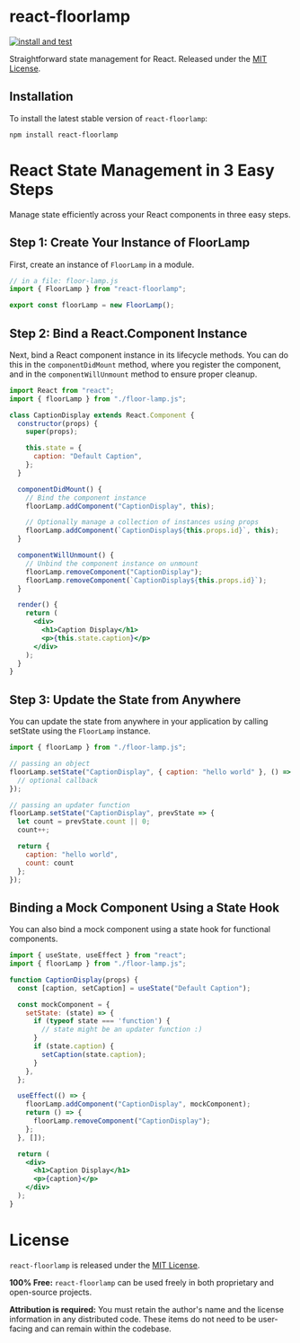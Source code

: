 # react-floorlamp

[![install and test](https://github.com/lfortin/react-floorlamp/actions/workflows/node.js.yml/badge.svg?branch=master&event=push)](https://github.com/lfortin/react-floorlamp/actions/workflows/node.js.yml)

Straightforward state management for React. Released under the [MIT License](https://opensource.org/license/mit).

## Installation

To install the latest stable version of `react-floorlamp`:

    npm install react-floorlamp

# React State Management in 3 Easy Steps

Manage state efficiently across your React components in three easy steps.

## Step 1: Create Your Instance of FloorLamp

First, create an instance of `FloorLamp` in a module.

```javascript
// in a file: floor-lamp.js
import { FloorLamp } from "react-floorlamp";

export const floorLamp = new FloorLamp();
```

## Step 2: Bind a React.Component Instance

Next, bind a React component instance in its lifecycle methods. You can do this in the `componentDidMount` method, where you register the component, and in the `componentWillUnmount` method to ensure proper cleanup.

```jsx
import React from "react";
import { floorLamp } from "./floor-lamp.js";

class CaptionDisplay extends React.Component {
  constructor(props) {
    super(props);

    this.state = {
      caption: "Default Caption",
    };
  }

  componentDidMount() {
    // Bind the component instance
    floorLamp.addComponent("CaptionDisplay", this);

    // Optionally manage a collection of instances using props
    floorLamp.addComponent(`CaptionDisplay${this.props.id}`, this);
  }

  componentWillUnmount() {
    // Unbind the component instance on unmount
    floorLamp.removeComponent("CaptionDisplay");
    floorLamp.removeComponent(`CaptionDisplay${this.props.id}`);
  }

  render() {
    return (
      <div>
        <h1>Caption Display</h1>
        <p>{this.state.caption}</p>
      </div>
    );
  }
}
```

## Step 3: Update the State from Anywhere

You can update the state from anywhere in your application by calling setState using the `FloorLamp` instance.

```javascript
import { floorLamp } from "./floor-lamp.js";

// passing an object
floorLamp.setState("CaptionDisplay", { caption: "hello world" }, () => {
  // optional callback
});

// passing an updater function
floorLamp.setState("CaptionDisplay", prevState => {
  let count = prevState.count || 0;
  count++;

  return {
    caption: "hello world",
    count: count
  };
});
```

## Binding a Mock Component Using a State Hook

You can also bind a mock component using a state hook for functional components.

```jsx
import { useState, useEffect } from "react";
import { floorLamp } from "./floor-lamp.js";

function CaptionDisplay(props) {
  const [caption, setCaption] = useState("Default Caption");

  const mockComponent = {
    setState: (state) => {
      if (typeof state === 'function') {
        // state might be an updater function :)
      }
      if (state.caption) {
        setCaption(state.caption);
      }
    },
  };

  useEffect(() => {
    floorLamp.addComponent("CaptionDisplay", mockComponent);
    return () => {
      floorLamp.removeComponent("CaptionDisplay");
    };
  }, []);

  return (
    <div>
      <h1>Caption Display</h1>
      <p>{caption}</p>
    </div>
  );
}
```

# License

`react-floorlamp` is released under the [MIT License](https://github.com/lfortin/react-floorlamp/blob/master/LICENSE).

**100% Free:** `react-floorlamp` can be used freely in both proprietary and open-source projects.

**Attribution is required:** You must retain the author's name and the license information in any distributed code. These items do not need to be user-facing and can remain within the codebase.
